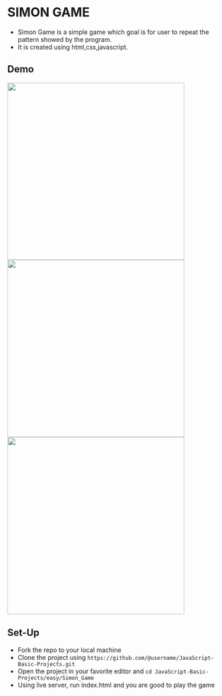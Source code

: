 # SIMON GAME 
* Simon Game is a simple game which goal is for user to repeat the pattern showed by the program. 
* It is created using html,css,javascript.

## Demo

<img src="https://user-images.githubusercontent.com/96441611/194278846-d11a8a66-61d3-4f07-97db-6b5069331b16.png" width="400" />
<img src="https://user-images.githubusercontent.com/96441611/194278875-da4835a2-9a73-426c-85c3-e36e8b17f3d8.png" width="400"/>
<img src="https://user-images.githubusercontent.com/96441611/194278896-dc64fd6f-74a2-4639-a6d6-c4b14bf805f4.png" width="400"/>

## Set-Up
* Fork the repo to your local machine
* Clone the project using `https://github.com/@username/JavaScript-Basic-Projects.git`
* Open the project in your favorite editor and `cd JavaScript-Basic-Projects/easy/Simon_Game`
* Using live server, run index.html and you are good to play the game

